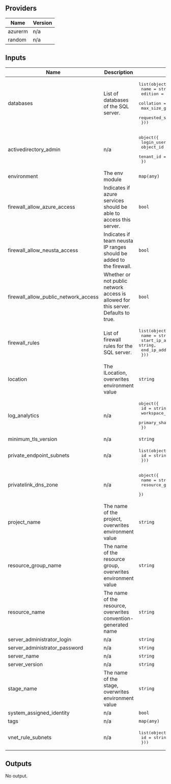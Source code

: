 ## Providers

| Name | Version |
|------|---------|
| azurerm | n/a |
| random | n/a |

## Inputs

| Name | Description | Type | Default | Required |
|------|-------------|------|---------|:--------:|
| databases | List of databases of the SQL server. | <pre>list(object({<br>    name                             = string,<br>    edition                          = string,<br>    collation                        = string,<br>    max_size_gb                      = number,<br>    requested_service_objective_name = string<br>  }))</pre> | n/a | yes |
| activedirectory\_admin | n/a | <pre>object({<br>    login_username = string<br>    object_id      = string<br>    tenant_id      = string<br>  })</pre> | `null` | no |
| environment | The env module | `map(any)` | `{}` | no |
| firewall\_allow\_azure\_access | Indicates if azure services should be able to access this server. | `bool` | `false` | no |
| firewall\_allow\_neusta\_access | Indicates if team neusta IP ranges should be added to the firewall. | `bool` | `false` | no |
| firewall\_allow\_public\_network\_access | Whether or not public network access is allowed for this server. Defaults to true. | `bool` | `true` | no |
| firewall\_rules | List of firewall rules for the SQL server. | <pre>list(object({<br>    name             = string,<br>    start_ip_address = string,<br>    end_ip_address   = string<br>  }))</pre> | `[]` | no |
| location | The lLocation, overwrites environment value | `string` | `"*"` | no |
| log\_analytics | n/a | <pre>object({<br>    id                 = string,<br>    workspace_id       = string,<br>    primary_shared_key = string<br>  })</pre> | `null` | no |
| minimum\_tls\_version | n/a | `string` | `null` | no |
| private\_endpoint\_subnets | n/a | <pre>list(object({<br>    id = string<br>  }))</pre> | `[]` | no |
| privatelink\_dns\_zone | n/a | <pre>object({<br>    name                = string<br>    resource_group_name = string<br>  })</pre> | `null` | no |
| project\_name | The name of the project, overwrites environment value | `string` | `"*"` | no |
| resource\_group\_name | The name of the resource group, overwrites environment value | `string` | `"*"` | no |
| resource\_name | The name of the resource, overwrites convention-generated name | `string` | `""` | no |
| server\_administrator\_login | n/a | `string` | `"sqladmin"` | no |
| server\_administrator\_password | n/a | `string` | `""` | no |
| server\_name | n/a | `string` | `""` | no |
| server\_version | n/a | `string` | `"12.0"` | no |
| stage\_name | The name of the stage, overwrites environment value | `string` | `"*"` | no |
| system\_assigned\_identity | n/a | `bool` | `true` | no |
| tags | n/a | `map(any)` | `{}` | no |
| vnet\_rule\_subnets | n/a | <pre>list(object({<br>    id = string<br>  }))</pre> | `[]` | no |

## Outputs

No output.

